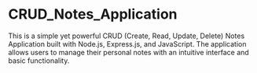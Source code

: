 # CRUD_Notes_Application
This is a simple yet powerful CRUD (Create, Read, Update, Delete) Notes Application built with Node.js, Express.js, and JavaScript. The application allows users to manage their personal notes with an intuitive interface and basic functionality.
